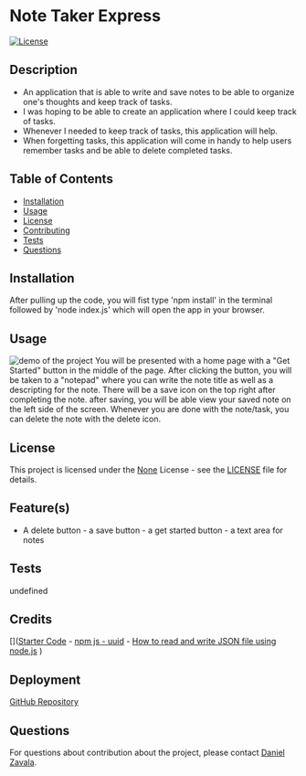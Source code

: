 # Note Taker Express

[![License](https://img.shields.io/badge/License-None-brightgreen.svg)](https://opensource.org/licenses/None)

## Description
- An application that is able to write and save notes to be able to organize one's thoughts and keep track of tasks.
- I was hoping to be able to create an application where I could keep track of tasks.
- Whenever I needed to keep track of tasks, this application will help.
- When forgetting tasks, this application will come in handy to help users remember tasks and be able to delete completed tasks.


## Table of Contents
- [Installation](#installation)
- [Usage](#usage)
- [License](#license)
- [Contributing](#contributing)
- [Tests](#tests)
- [Questions](#questions)

## Installation
After pulling up the code, you will fist type 'npm install' in the terminal followed by 'node index.js' which will open the app in your browser.

## Usage
![demo of the project]()
You will be presented with a home page with a "Get Started" button in the middle of the page. After clicking the button, you will be taken to a "notepad" where you can write the note title as well as a descripting for the note. There will be a save icon on the top right after completing the note. after saving, you will be able view your saved note on the left side of the screen. Whenever you are done with the note/task, you can delete the note with the delete icon.

## License

This project is licensed under the [None](https://opensource.org/licenses/None) License - see the [LICENSE](LICENSE) file for details.

## Feature(s)
- A delete button - a save button - a get started button - a text area for notes

## Tests
undefined

## Credits
[]([Starter Code](https://github.com/coding-boot-camp/miniature-eureka) - [npm js - uuid](https://www.npmjs.com/package/uuid?activeTab=readme) - [How to read and write JSON file using node.js](https://www.geeksforgeeks.org/how-to-read-and-write-json-file-using-node-js/) )

## Deployment
[GitHub Repository]()

## Questions
For questions about contribution about the project, please contact [Daniel Zavala](mailto:zavaladaniel151@gmail.com).